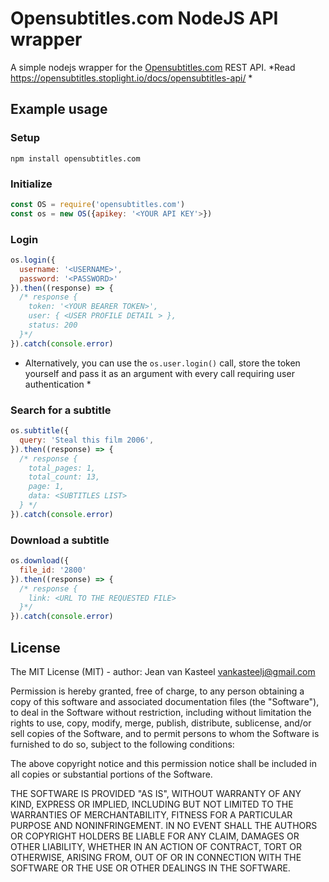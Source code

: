 # Opensubtitles.com NodeJS API wrapper

A simple nodejs wrapper for the [Opensubtitles.com](https://www.opensubtitles.com/) REST API. *Read https://opensubtitles.stoplight.io/docs/opensubtitles-api/ *

## Example usage
### Setup
`npm install opensubtitles.com`

### Initialize
```js
const OS = require('opensubtitles.com')
const os = new OS({apikey: '<YOUR API KEY'>})
``` 

### Login
```js
os.login({
  username: '<USERNAME>',
  password: '<PASSWORD>'
}).then((response) => {
  /* response {
    token: '<YOUR BEARER TOKEN>',
    user: { <USER PROFILE DETAIL > },
    status: 200
  }*/ 
}).catch(console.error)
```

* Alternatively, you can use the `os.user.login()` call, store the token yourself and pass it as an argument with every call requiring user authentication *

### Search for a subtitle
```js
os.subtitle({
  query: 'Steal this film 2006',
}).then((response) => {
  /* response {
    total_pages: 1,
    total_count: 13,
    page: 1,
    data: <SUBTITLES LIST>
  } */
}).catch(console.error)
```

### Download a subtitle
```js
os.download({
  file_id: '2800'
}).then((response) => {
  /* response {
    link: <URL TO THE REQUESTED FILE>
  }*/
}).catch(console.error)
```

## License
The MIT License (MIT) - author: Jean van Kasteel vankasteelj@gmail.com

Permission is hereby granted, free of charge, to any person obtaining a copy of this software and associated documentation files (the "Software"), to deal in the Software without restriction, including without limitation the rights to use, copy, modify, merge, publish, distribute, sublicense, and/or sell copies of the Software, and to permit persons to whom the Software is furnished to do so, subject to the following conditions:

The above copyright notice and this permission notice shall be included in all copies or substantial portions of the Software.

THE SOFTWARE IS PROVIDED "AS IS", WITHOUT WARRANTY OF ANY KIND, EXPRESS OR IMPLIED, INCLUDING BUT NOT LIMITED TO THE WARRANTIES OF MERCHANTABILITY, FITNESS FOR A PARTICULAR PURPOSE AND NONINFRINGEMENT. IN NO EVENT SHALL THE AUTHORS OR COPYRIGHT HOLDERS BE LIABLE FOR ANY CLAIM, DAMAGES OR OTHER LIABILITY, WHETHER IN AN ACTION OF CONTRACT, TORT OR OTHERWISE, ARISING FROM, OUT OF OR IN CONNECTION WITH THE SOFTWARE OR THE USE OR OTHER DEALINGS IN THE SOFTWARE.